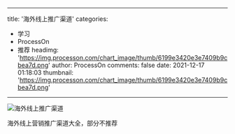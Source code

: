 
---
title: '海外线上推广渠道'
categories: 
 - 学习
 - ProcessOn
 - 推荐
headimg: 'https://img.processon.com/chart_image/thumb/6199e3420e3e7409b9cbea7d.png'
author: ProcessOn
comments: false
date: 2021-12-17 01:18:03
thumbnail: 'https://img.processon.com/chart_image/thumb/6199e3420e3e7409b9cbea7d.png'
---

<div>   
<img class="thumb" alt="海外线上推广渠道" src="https://img.processon.com/chart_image/thumb/6199e3420e3e7409b9cbea7d.png" referrerpolicy="no-referrer">
<p>海外线上营销推广渠道大全，部分不推荐</p>  
</div>
            
